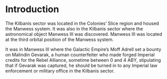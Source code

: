 # Introduction

The Kilbanis sector was located in the Colonies’ Slice region and housed the Manwess system.
It was also in the Kilbanis sector where the astronomical object Manwess III was discovered.
Manwess III was located at the third orbital position of the Manwess system.

It was in Manwess III where the Galactic Empire’s Moff Adrell set a bounty on Malindin Gevarak, a human counterfeiter who made forged Imperial credits for the Rebel Alliance, sometime between 0 and 4 ABY, stipulating that if Gevarak was captured, he should be turned in to any Imperial law enforcement or military office in the Kilbanis sector.
